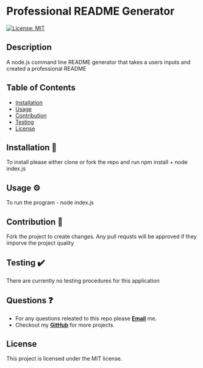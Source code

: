 # Professional README Generator

[![License: MIT](https://img.shields.io/badge/License-MIT-yellow.svg)](https://opensource.org/licenses/MIT)

## Description
A node.js command line README generator that takes a users inputs and created a professional README
## Table of Contents
* [Installation](#installation)
* [Usage](#usage)
* [Contribution](#contribution)
* [Testing](#testing)
* [License](#license)

## Installation 🧰
To install please either clone or fork the repo and run npm install + node index.js

## Usage ⚙️
To run the program - node index.js

## Contribution 🙏
Fork the project to create changes. Any pull requsts will be approved if they imporve the project quality

## Testing ✔️
There are currently no testing procedures for this application

## Questions ❓
* For any questions releated to this repo please [**Email**](mailto:aaturner1995@gmail.com) me.
* Checkout my [**GitHub**](https://github.com/aturner1995) for more projects.

## License

This project is licensed under the MIT license.
